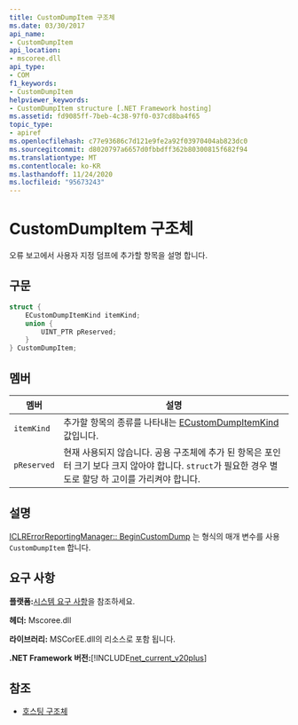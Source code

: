 ```yaml
---
title: CustomDumpItem 구조체
ms.date: 03/30/2017
api_name:
- CustomDumpItem
api_location:
- mscoree.dll
api_type:
- COM
f1_keywords:
- CustomDumpItem
helpviewer_keywords:
- CustomDumpItem structure [.NET Framework hosting]
ms.assetid: fd9085ff-7beb-4c38-97f0-037cd8ba4f65
topic_type:
- apiref
ms.openlocfilehash: c77e93686c7d121e9fe2a92f03970404ab823dc0
ms.sourcegitcommit: d8020797a6657d0fbbdff362b80300815f682f94
ms.translationtype: MT
ms.contentlocale: ko-KR
ms.lasthandoff: 11/24/2020
ms.locfileid: "95673243"
---
```

# <a name="customdumpitem-structure"></a>CustomDumpItem 구조체

오류 보고에서 사용자 지정 덤프에 추가할 항목을 설명 합니다.  
  
## <a name="syntax"></a>구문  
  
```cpp  
struct {  
    ECustomDumpItemKind itemKind;
    union {  
        UINT_PTR pReserved;  
    }  
} CustomDumpItem;  
```  
  
## <a name="members"></a>멤버  
  
|멤버|설명|  
|------------|-----------------|  
|`itemKind`|추가할 항목의 종류를 나타내는 [ECustomDumpItemKind](ecustomdumpitemkind-enumeration.md) 값입니다.|  
|`pReserved`|현재 사용되지 않습니다. 공용 구조체에 추가 된 항목은 포인터 크기 보다 크지 않아야 합니다. `struct`가 필요한 경우 별도로 할당 하 고이를 가리켜야 합니다.|  
  
## <a name="remarks"></a>설명  

 [ICLRErrorReportingManager:: BeginCustomDump](iclrerrorreportingmanager-begincustomdump-method.md) 는 형식의 매개 변수를 사용 `CustomDumpItem` 합니다.  
  
## <a name="requirements"></a>요구 사항  

 **플랫폼:**[시스템 요구 사항](../../get-started/system-requirements.md)을 참조하세요.  
  
 **헤더:** Mscoree.dll  
  
 **라이브러리:** MSCorEE.dll의 리소스로 포함 됩니다.  
  
 **.NET Framework 버전:**[!INCLUDE[net_current_v20plus](../../../../includes/net-current-v20plus-md.md)]  
  
## <a name="see-also"></a>참조

- [호스팅 구조체](hosting-structures.md)
